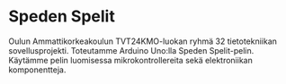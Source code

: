 # Speden Spelit
Oulun Ammattikorkeakoulun TVT24KMO-luokan ryhmä 32 tietotekniikan sovellusprojekti. Toteutamme Arduino Uno:lla Speden Spelit-pelin. Käytämme pelin luomisessa mikrokontrollereita sekä elektroniikan komponentteja.
